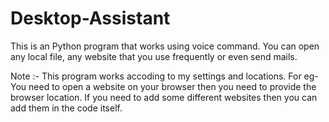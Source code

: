 # Desktop-Assistant
This is an Python program that works using voice command. You can open any local file, any website that you use frequently or even send mails.

Note :- This program works accoding to my settings and locations. For eg- You need to open a website on your browser then you need to provide the browser location. If you need to add some different websites then you can add them in the code itself.
